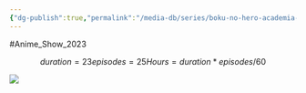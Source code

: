 ```yaml
---
{"dg-publish":true,"permalink":"/media-db/series/boku-no-hero-academia-6th-season-2022/","title":"Boku no Hero Academia 6th Season","tags":["mediaDB/tv/series"],"noteIcon":"1"}
---
```


#Anime_Show_2023 
```math
duration = 23
episodes = 25
Hours = duration * episodes / 60
```
<img src="https://cdn.myanimelist.net/images/anime/1483/126005.jpg">